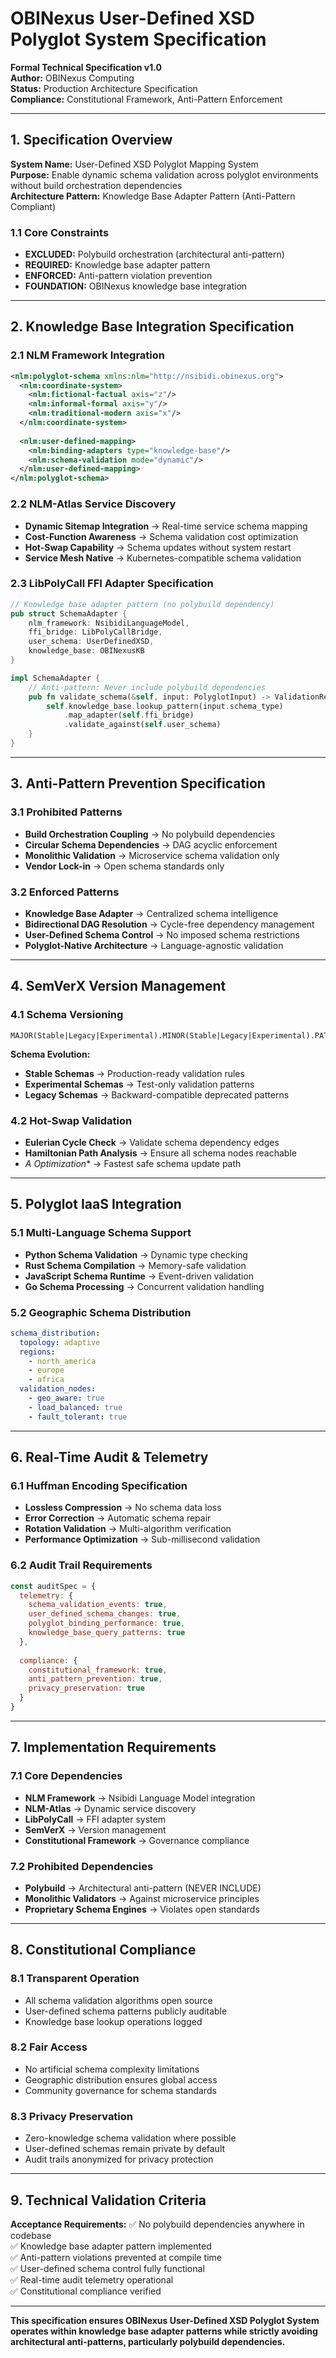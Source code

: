 # **OBINexus User-Defined XSD Polyglot System Specification**

**Formal Technical Specification v1.0**  
**Author:** OBINexus Computing  
**Status:** Production Architecture Specification  
**Compliance:** Constitutional Framework, Anti-Pattern Enforcement

---

## **1. Specification Overview**

**System Name:** User-Defined XSD Polyglot Mapping System  
**Purpose:** Enable dynamic schema validation across polyglot environments without build orchestration dependencies  
**Architecture Pattern:** Knowledge Base Adapter Pattern (Anti-Pattern Compliant)

### **1.1 Core Constraints**
- **EXCLUDED:** Polybuild orchestration (architectural anti-pattern)
- **REQUIRED:** Knowledge base adapter pattern
- **ENFORCED:** Anti-pattern violation prevention
- **FOUNDATION:** OBINexus knowledge base integration

---

## **2. Knowledge Base Integration Specification**

### **2.1 NLM Framework Integration**
```xml
<nlm:polyglot-schema xmlns:nlm="http://nsibidi.obinexus.org">
  <nlm:coordinate-system>
    <nlm:fictional-factual axis="z"/>
    <nlm:informal-formal axis="y"/> 
    <nlm:traditional-modern axis="x"/>
  </nlm:coordinate-system>
  
  <nlm:user-defined-mapping>
    <nlm:binding-adapters type="knowledge-base"/>
    <nlm:schema-validation mode="dynamic"/>
  </nlm:user-defined-mapping>
</nlm:polyglot-schema>
```

### **2.2 NLM-Atlas Service Discovery**
- **Dynamic Sitemap Integration** → Real-time service schema mapping
- **Cost-Function Awareness** → Schema validation cost optimization
- **Hot-Swap Capability** → Schema updates without system restart
- **Service Mesh Native** → Kubernetes-compatible schema validation

### **2.3 LibPolyCall FFI Adapter Specification**
```rust
// Knowledge base adapter pattern (no polybuild dependency)
pub struct SchemaAdapter {
    nlm_framework: NsibidiLanguageModel,
    ffi_bridge: LibPolyCallBridge,
    user_schema: UserDefinedXSD,
    knowledge_base: OBINexusKB
}

impl SchemaAdapter {
    // Anti-pattern: Never include polybuild dependencies
    pub fn validate_schema(&self, input: PolyglotInput) -> ValidationResult {
        self.knowledge_base.lookup_pattern(input.schema_type)
            .map_adapter(self.ffi_bridge)
            .validate_against(self.user_schema)
    }
}
```

---

## **3. Anti-Pattern Prevention Specification**

### **3.1 Prohibited Patterns**
- **Build Orchestration Coupling** → No polybuild dependencies
- **Circular Schema Dependencies** → DAG acyclic enforcement
- **Monolithic Validation** → Microservice schema validation only
- **Vendor Lock-in** → Open schema standards only

### **3.2 Enforced Patterns**
- **Knowledge Base Adapter** → Centralized schema intelligence
- **Bidirectional DAG Resolution** → Cycle-free dependency management
- **User-Defined Schema Control** → No imposed schema restrictions
- **Polyglot-Native Architecture** → Language-agnostic validation

---

## **4. SemVerX Version Management**

### **4.1 Schema Versioning**
```
MAJOR(Stable|Legacy|Experimental).MINOR(Stable|Legacy|Experimental).PATCH(Stable|Legacy|Experimental)
```

**Schema Evolution:**
- **Stable Schemas** → Production-ready validation rules
- **Experimental Schemas** → Test-only validation patterns
- **Legacy Schemas** → Backward-compatible deprecated patterns

### **4.2 Hot-Swap Validation**
- **Eulerian Cycle Check** → Validate schema dependency edges
- **Hamiltonian Path Analysis** → Ensure all schema nodes reachable
- **A* Optimization** → Fastest safe schema update path

---

## **5. Polyglot IaaS Integration**

### **5.1 Multi-Language Schema Support**
- **Python Schema Validation** → Dynamic type checking
- **Rust Schema Compilation** → Memory-safe validation
- **JavaScript Schema Runtime** → Event-driven validation
- **Go Schema Processing** → Concurrent validation handling

### **5.2 Geographic Schema Distribution**
```yaml
schema_distribution:
  topology: adaptive
  regions: 
    - north_america
    - europe
    - africa
  validation_nodes:
    - geo_aware: true
    - load_balanced: true
    - fault_tolerant: true
```

---

## **6. Real-Time Audit & Telemetry**

### **6.1 Huffman Encoding Specification**
- **Lossless Compression** → No schema data loss
- **Error Correction** → Automatic schema repair
- **Rotation Validation** → Multi-algorithm verification
- **Performance Optimization** → Sub-millisecond validation

### **6.2 Audit Trail Requirements**
```javascript
const auditSpec = {
  telemetry: {
    schema_validation_events: true,
    user_defined_schema_changes: true,
    polyglot_binding_performance: true,
    knowledge_base_query_patterns: true
  },
  
  compliance: {
    constitutional_framework: true,
    anti_pattern_prevention: true,
    privacy_preservation: true
  }
}
```

---

## **7. Implementation Requirements**

### **7.1 Core Dependencies**
- **NLM Framework** → Nsibidi Language Model integration
- **NLM-Atlas** → Dynamic service discovery
- **LibPolyCall** → FFI adapter system
- **SemVerX** → Version management
- **Constitutional Framework** → Governance compliance

### **7.2 Prohibited Dependencies**
- **Polybuild** → Architectural anti-pattern (NEVER INCLUDE)
- **Monolithic Validators** → Against microservice principles
- **Proprietary Schema Engines** → Violates open standards

---

## **8. Constitutional Compliance**

### **8.1 Transparent Operation**
- All schema validation algorithms open source
- User-defined schema patterns publicly auditable
- Knowledge base lookup operations logged

### **8.2 Fair Access**
- No artificial schema complexity limitations
- Geographic distribution ensures global access
- Community governance for schema standards

### **8.3 Privacy Preservation**
- Zero-knowledge schema validation where possible
- User-defined schemas remain private by default
- Audit trails anonymized for privacy protection

---

## **9. Technical Validation Criteria**

**Acceptance Requirements:**
✅ No polybuild dependencies anywhere in codebase  
✅ Knowledge base adapter pattern implemented  
✅ Anti-pattern violations prevented at compile time  
✅ User-defined schema control fully functional  
✅ Real-time audit telemetry operational  
✅ Constitutional compliance verified  

---

**This specification ensures OBINexus User-Defined XSD Polyglot System operates within knowledge base adapter patterns while strictly avoiding architectural anti-patterns, particularly polybuild dependencies.**
